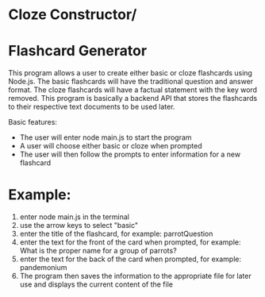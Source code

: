 # Cloze Constructor/
# Flashcard Generator

This program allows a user to create either basic or cloze flashcards using Node.js.  The basic flashcards will have the traditional question and answer format.  The cloze flashcards will have a factual statement with the key word removed.  This program is basically a backend API that stores the flashcards to their respective text documents to be used later.

Basic features:

 * The user will enter node main.js to start the program
 * A user will choose either basic or cloze when prompted
 * The user will then follow the prompts to enter information for a new flashcard

# Example:

1) enter node main.js in the terminal 
2) use the arrow keys to select "basic"
3) enter the title of the flashcard, for example: parrotQuestion
4) enter the text for the front of the card when prompted, for example: What is the proper name for a group of parrots?
5) enter the text for the back of the card when prompted, for example: pandemonium
6) The program then saves the information to the appropriate file for later use and displays the current content of the file
